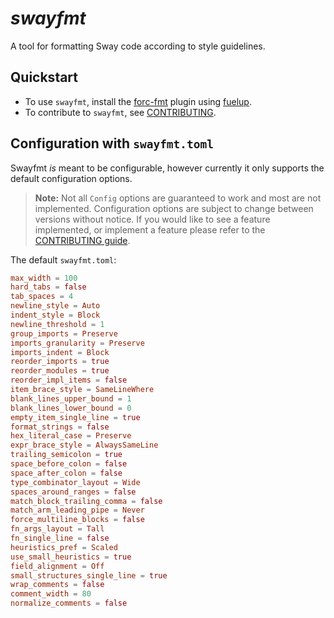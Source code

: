 # _swayfmt_

A tool for formatting Sway code according to style guidelines.

## Quickstart

- To use `swayfmt`, install the [forc-fmt](../forc-plugins/forc-fmt/) plugin using [fuelup](https://github.com/FuelLabs/fuelup).
- To contribute to `swayfmt`, see [CONTRIBUTING](./CONTRIBUTING.md).

## Configuration with `swayfmt.toml`

Swayfmt _is_ meant to be configurable, however currently it only supports the default configuration options.

> **Note:** Not all `Config` options are guaranteed to work
> and most are not implemented. Configuration options are
> subject to change between versions without notice.
> If you would like to see a feature implemented, or
> implement a feature please refer to the [CONTRIBUTING guide](./CONTRIBUTING.md).

The default `swayfmt.toml`:

```toml
max_width = 100
hard_tabs = false
tab_spaces = 4
newline_style = Auto
indent_style = Block
newline_threshold = 1
group_imports = Preserve
imports_granularity = Preserve
imports_indent = Block
reorder_imports = true
reorder_modules = true
reorder_impl_items = false
item_brace_style = SameLineWhere
blank_lines_upper_bound = 1
blank_lines_lower_bound = 0
empty_item_single_line = true
format_strings = false
hex_literal_case = Preserve
expr_brace_style = AlwaysSameLine
trailing_semicolon = true
space_before_colon = false
space_after_colon = false
type_combinator_layout = Wide
spaces_around_ranges = false
match_block_trailing_comma = false
match_arm_leading_pipe = Never
force_multiline_blocks = false
fn_args_layout = Tall
fn_single_line = false
heuristics_pref = Scaled
use_small_heuristics = true
field_alignment = Off
small_structures_single_line = true
wrap_comments = false
comment_width = 80
normalize_comments = false
```
